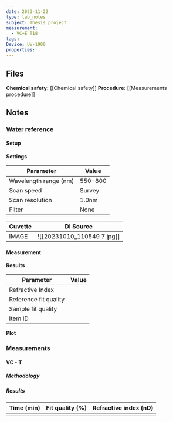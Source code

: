 ```yaml
---
date: 2023-11-22
type: lab_notes
subject: Thesis project
measurement:
  - VC+E T18
tags: 
Device: UV-1900
properties:
---
```

## Files
**Chemical safety:** [[Chemical safety]]
**Procedure:** [[Measurements procedure]]

## Notes

### Water reference

#### Setup
**Settings**

| Parameter             | Value   |
| --------------------- | ------- |
| Wavelength range (nm) | 550-800 |
| Scan speed            | Survey  |
| Scan resolution       | 1.0nm   |
| Filter                | None        |

| Cuvette | DI Source |
| ------- | --------- |
| IMAGE   | ![[20231010_110549 7.jpg]]          |

#### Measurement

**Results**

| Parameter             | Value |
| --------------------- | ----- |
| Refractive Index      |       |
| Reference fit quality |       |
| Sample fit quality    |       |
| Item ID               |       |


**Plot**

### Measurements

#### VC - T
##### Methodology


##### Results
| Time (min) | Fit quality (%) | Refractive index (nD) |
| ---------- | --------------- | --------------------- |
|            |                 |                       |

